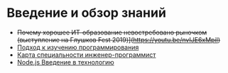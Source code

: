 # Введение и обзор знаний

- ~~Почему хорошее ИТ-образование невостребовано рыночком (выступление на Глушков Fest 2019)](https://youtu.be/nvIJE6xMpiI)~~
- [Подход к изучению программирования](https://youtu.be/zMU4ir10DMg)
- [Карта специальности инженер-программист](https://youtu.be/SE5aXH-yf0I)
- [Node.js Введение в технологию](https://youtu.be/WBcHgaoHh1k)
